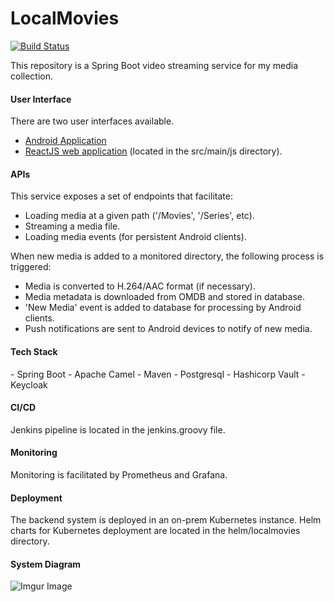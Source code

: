 <h1>LocalMovies</h1>

[![Build Status](https://jenkins.nathanrahm.com/buildStatus/icon?job=localmovie-media-manager)](https://jenkins.nathanrahm.com/job/localmovie-media-manager/)

This repository is a Spring Boot video streaming service for my media collection.

<h4>User Interface</h4>
There are two user interfaces available.

- [Android Application](https://play.google.com/store/apps/details?id=rahm.nathan.localmovies&hl=en)
- [ReactJS web application](https://movies.nathanrahm.com) (located in the src/main/js directory).

<h4>APIs</h4>
This service exposes a set of endpoints that facilitate:

- Loading media at a given path ('/Movies', '/Series', etc).
- Streaming a media file.
- Loading media events (for persistent Android clients).

When new media is added to a monitored directory, the following process is triggered:

 - Media is converted to H.264/AAC format (if necessary).
 - Media metadata is downloaded from OMDB and stored in database.
 - 'New Media' event is added to database for processing by Android clients.
 - Push notifications are sent to Android devices to notify of new media.
 
 <h4>Tech Stack</h4>
 - Spring Boot
 - Apache Camel
 - Maven
 - Postgresql
 - Hashicorp Vault
 - Keycloak
 
 <h4>CI/CD</h4>
 Jenkins pipeline is located in the jenkins.groovy file.
 
 <h4>Monitoring</h4>
 Monitoring is facilitated by Prometheus and Grafana.

<h4>Deployment</h4>
The backend system is deployed in an on-prem Kubernetes instance. Helm charts for Kubernetes deployment are located in 
the helm/localmovies directory.

<h4>System Diagram</h4>

![Imgur Image](https://imgur.com/hA5ur36.png)